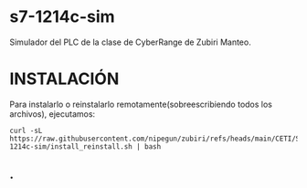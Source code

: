 # s7-1214c-sim

Simulador del PLC de la clase de CyberRange de Zubiri Manteo.

# INSTALACIÓN

Para instalarlo o reinstalarlo remotamente(sobreescribiendo todos los archivos), ejecutamos:

```
curl -sL https://raw.githubusercontent.com/nipegun/zubiri/refs/heads/main/CETI/SegInd/s7-1214c-sim/install_reinstall.sh | bash
```

## .


